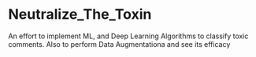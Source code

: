# Neutralize_The_Toxin
An effort to implement ML, and Deep Learning Algorithms to classify toxic comments. Also to perform Data Augmentationa and see its efficacy
